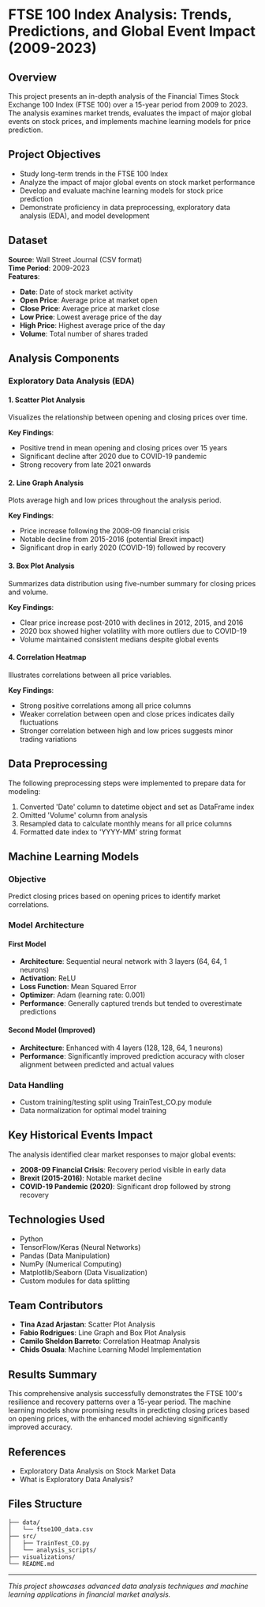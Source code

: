 # FTSE 100 Index Analysis: Trends, Predictions, and Global Event Impact (2009-2023)

## Overview

This project presents an in-depth analysis of the Financial Times Stock Exchange 100 Index (FTSE 100) over a 15-year period from 2009 to 2023. The analysis examines market trends, evaluates the impact of major global events on stock prices, and implements machine learning models for price prediction.

## Project Objectives

- Study long-term trends in the FTSE 100 Index
- Analyze the impact of major global events on stock market performance
- Develop and evaluate machine learning models for stock price prediction
- Demonstrate proficiency in data preprocessing, exploratory data analysis (EDA), and model development

## Dataset

**Source**: Wall Street Journal (CSV format)  
**Time Period**: 2009-2023  
**Features**:
- **Date**: Date of stock market activity
- **Open Price**: Average price at market open
- **Close Price**: Average price at market close
- **Low Price**: Lowest average price of the day
- **High Price**: Highest average price of the day
- **Volume**: Total number of shares traded

## Analysis Components

### Exploratory Data Analysis (EDA)

#### 1. Scatter Plot Analysis

Visualizes the relationship between opening and closing prices over time.

**Key Findings**:
- Positive trend in mean opening and closing prices over 15 years
- Significant decline after 2020 due to COVID-19 pandemic
- Strong recovery from late 2021 onwards

#### 2. Line Graph Analysis

Plots average high and low prices throughout the analysis period.

**Key Findings**:
- Price increase following the 2008-09 financial crisis
- Notable decline from 2015-2016 (potential Brexit impact)
- Significant drop in early 2020 (COVID-19) followed by recovery

#### 3. Box Plot Analysis

Summarizes data distribution using five-number summary for closing prices and volume.

**Key Findings**:
- Clear price increase post-2010 with declines in 2012, 2015, and 2016
- 2020 box showed higher volatility with more outliers due to COVID-19
- Volume maintained consistent medians despite global events

#### 4. Correlation Heatmap

Illustrates correlations between all price variables.

**Key Findings**:
- Strong positive correlations among all price columns
- Weaker correlation between open and close prices indicates daily fluctuations
- Stronger correlation between high and low prices suggests minor trading variations

## Data Preprocessing

The following preprocessing steps were implemented to prepare data for modeling:

1. Converted 'Date' column to datetime object and set as DataFrame index
2. Omitted 'Volume' column from analysis
3. Resampled data to calculate monthly means for all price columns
4. Formatted date index to 'YYYY-MM' string format

## Machine Learning Models


### Objective
Predict closing prices based on opening prices to identify market correlations.

### Model Architecture

#### First Model
- **Architecture**: Sequential neural network with 3 layers (64, 64, 1 neurons)
- **Activation**: ReLU
- **Loss Function**: Mean Squared Error
- **Optimizer**: Adam (learning rate: 0.001)
- **Performance**: Generally captured trends but tended to overestimate predictions

#### Second Model (Improved)
- **Architecture**: Enhanced with 4 layers (128, 128, 64, 1 neurons)
- **Performance**: Significantly improved prediction accuracy with closer alignment between predicted and actual values

### Data Handling
- Custom training/testing split using TrainTest_CO.py module
- Data normalization for optimal model training

## Key Historical Events Impact

The analysis identified clear market responses to major global events:
- **2008-09 Financial Crisis**: Recovery period visible in early data
- **Brexit (2015-2016)**: Notable market decline
- **COVID-19 Pandemic (2020)**: Significant drop followed by strong recovery

## Technologies Used

- Python
- TensorFlow/Keras (Neural Networks)
- Pandas (Data Manipulation)
- NumPy (Numerical Computing)
- Matplotlib/Seaborn (Data Visualization)
- Custom modules for data splitting

## Team Contributors

- **Tina Azad Arjastan**: Scatter Plot Analysis
- **Fabio Rodrigues**: Line Graph and Box Plot Analysis
- **Camilo Sheldon Barreto**: Correlation Heatmap Analysis
- **Chids Osuala**: Machine Learning Model Implementation

## Results Summary

This comprehensive analysis successfully demonstrates the FTSE 100's resilience and recovery patterns over a 15-year period. The machine learning models show promising results in predicting closing prices based on opening prices, with the enhanced model achieving significantly improved accuracy.

## References

- Exploratory Data Analysis on Stock Market Data
- What is Exploratory Data Analysis?

## Files Structure

```
├── data/
│   └── ftse100_data.csv
├── src/
│   ├── TrainTest_CO.py
│   └── analysis_scripts/
├── visualizations/
└── README.md
```

---

*This project showcases advanced data analysis techniques and machine learning applications in financial market analysis.*
